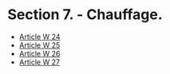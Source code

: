 # Section 7. - Chauffage.

- [Article W 24](article-w-24.md)
- [Article W 25](article-w-25.md)
- [Article W 26](article-w-26.md)
- [Article W 27](article-w-27.md)
